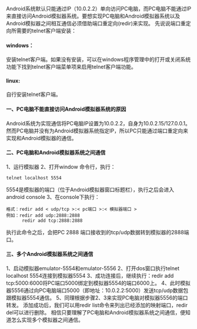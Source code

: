 Android系统默认只能通过IP（10.0.2.2）单向访问PC电脑，而PC电脑不能通过IP来直接访问Android模拟器系统。要想实现PC电脑和Android模拟器系统以及Android模拟器之间相互通信必须借助端口重定向(redir)来实现。
先说说端口重定向所需要的telnet客户端安装：
#### windows：
安装telnet客户端。如果没有安装，可以在windows程序管理中的打开或关闭系统功能下找到telnet客户端菜单项来启用telnet客户端功能。
#### linux:
自行安装telnet客户端。
#### 一、PC电脑不能直接访问Android模拟器系统的原因
Android系统为实现通信将PC电脑IP设置为10.0.2.2，自身为10.0.2.15/127.0.0.1。然而PC电脑并没有为Android模拟器系统指定IP，所以PC只能通过端口重定向来实现和Android模拟器的通信。
#### 二、PC电脑和Android模拟器系统之间通信
1、运行模拟器
2、打开window 命令行，执行：
```  
telnet localhost 5554
```
5554是模拟器的端口（位于Android模拟器窗口标题栏），执行之后会进入android console
3、在console下执行：
```  
格式：redir add < udp/tcp >:< pc端口 >:< 模拟器端口 >
例如：redir add udp:2888:2888 
      redir add tcp:2888:2888
```
执行此命令之后，会把PC 2888 端口接收到的tcp/udp数据转到模拟器的2888端口。
#### 三、多个Android模拟器系统之间通信
1、启动模拟器emulator-5554和emulator-5556
2、打开dos窗口执行telnet localhost 5554连接到模拟器5554
3、成功连接后，继续执行：redir add tcp:5000:6000将PC端口5000绑定到模拟器5554的端口6000上。
4、此时模拟器5556通过向PC电脑端口5000（即地址：10.0.2.2:5000）发送tcp/udp数据包跟模拟器5554通信。
5、同理根据步骤2、3来实现PC电脑对模拟器5556的端口转发。
添加成功后，我们可以用redir list命令来列出已经添加的映射端口，redir del可以进行删除。
相信只要理解了PC电脑和Android模拟器系统之间通信，便知道怎么实现多个模拟器之间通信。